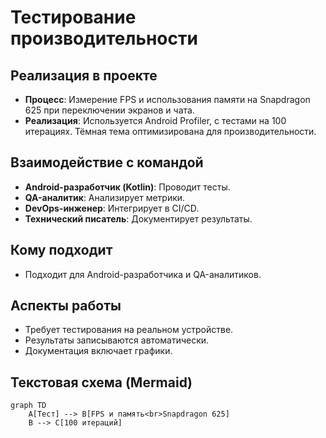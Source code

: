 # Тестирование производительности

## Реализация в проекте
- **Процесс**: Измерение FPS и использования памяти на Snapdragon 625 при переключении экранов и чата.
- **Реализация**: Используется Android Profiler, с тестами на 100 итерациях. Тёмная тема оптимизирована для производительности.

## Взаимодействие с командой
- **Android-разработчик (Kotlin)**: Проводит тесты.
- **QA-аналитик**: Анализирует метрики.
- **DevOps-инженер**: Интегрирует в CI/CD.
- **Технический писатель**: Документирует результаты.

## Кому подходит
- Подходит для Android-разработчика и QA-аналитиков.

## Аспекты работы
- Требует тестирования на реальном устройстве.
- Результаты записываются автоматически.
- Документация включает графики.

## Текстовая схема (Mermaid)
```mermaid
graph TD
    A[Тест] --> B[FPS и память<br>Snapdragon 625]
    B --> C[100 итераций]
``` 